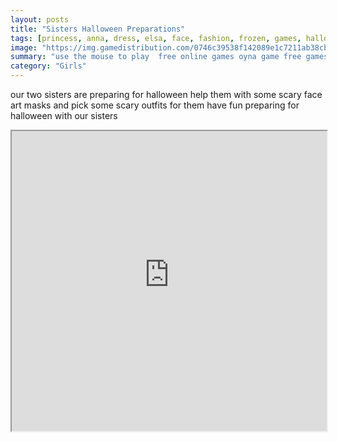 ```yaml
---
layout: posts
title: "Sisters Halloween Preparations"
tags: [princess, anna, dress, elsa, face, fashion, frozen, games, halloween, painting, scary, masks, free, online, games, oyna, game, free, games, play, play, games]
image: "https://img.gamedistribution.com/0746c39538f142089e1c7211ab38cb36.jpg"
summary: "use the mouse to play  free online games oyna game free games play play games"
category: "Girls"
---
```


our two sisters are preparing for halloween help them with some scary face art masks and pick some scary outfits for them have fun preparing for halloween with our sisters

<iframe width="100%" height="480px;" src="https://html5.gamedistribution.com/0746c39538f142089e1c7211ab38cb36/"></iframe>